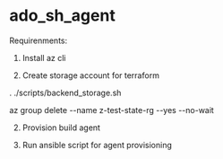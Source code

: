 # ado_sh_agent

Requirenments:
1. Install az cli



1. Create storage account for terraform

. ./scripts/backend_storage.sh

az group delete --name z-test-state-rg --yes --no-wait

2. Provision build agent


3. Run ansible script for agent provisioning